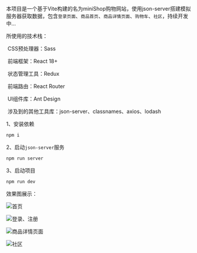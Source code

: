 本项目是一个基于Vite构建的名为miniShop购物网站，使用json-server搭建模拟服务器获取数据，包含`登录页面`、`商品首页`、`商品详情页面`、`购物车`、`社区`，持续开发中...

所使用的技术栈：

​		CSS预处理器：Sass

​		前端框架：React 18+

​		状态管理工具：Redux

​		前端路由：React Router

​		UI组件库：Ant Design

​		涉及到的其他工具库：json-server、classnames、axios、lodash

1、安装依赖

```js
npm i
```

2、启动`json-server`服务
```js
npm run server
```

3、启动项目
```js
npm run dev
```



效果图展示：

![首页](C:%5CUsers%5C34523%5CDesktop%5C%E6%95%88%E6%9E%9C%E5%9B%BE%E5%B1%95%E7%A4%BA%5C%E9%A6%96%E9%A1%B5.png)

![登录、注册](C:%5CUsers%5C34523%5CDesktop%5C%E6%95%88%E6%9E%9C%E5%9B%BE%E5%B1%95%E7%A4%BA%5C%E7%99%BB%E5%BD%95%E3%80%81%E6%B3%A8%E5%86%8C.png)

![商品详情页面](C:%5CUsers%5C34523%5CDesktop%5C%E6%95%88%E6%9E%9C%E5%9B%BE%E5%B1%95%E7%A4%BA%5C%E5%95%86%E5%93%81%E8%AF%A6%E6%83%85%E9%A1%B5%E9%9D%A2.png)

![社区](C:%5CUsers%5C34523%5CDesktop%5C%E6%95%88%E6%9E%9C%E5%9B%BE%E5%B1%95%E7%A4%BA%5C%E7%A4%BE%E5%8C%BA.png)



